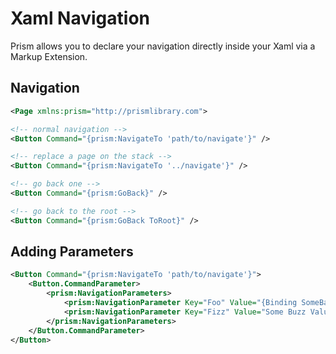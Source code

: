# Xaml Navigation

Prism allows you to declare your navigation directly inside your Xaml via a Markup Extension.

## Navigation

```xml
<Page xmlns:prism="http://prismlibrary.com">

<!-- normal navigation -->
<Button Command="{prism:NavigateTo 'path/to/navigate'}" />

<!-- replace a page on the stack -->
<Button Command="{prism:NavigateTo '../navigate'}" />

<!-- go back one -->
<Button Command="{prism:GoBack}" />

<!-- go back to the root -->
<Button Command="{prism:GoBack ToRoot}" />
```

## Adding Parameters

```xml
<Button Command="{prism:NavigateTo 'path/to/navigate'}">
    <Button.CommandParameter>
        <prism:NavigationParameters>
            <prism:NavigationParameter Key="Foo" Value="{Binding SomeBarValue}" />
            <prism:NavigationParameter Key="Fizz" Value="Some Buzz Value" />
        </prism:NavigationParameters>
    </Button.CommandParameter>
</Button>
```
